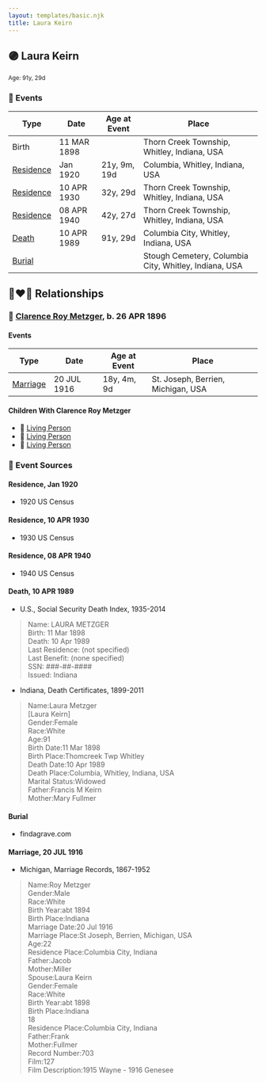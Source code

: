 ```yaml
---
layout: templates/basic.njk
title: Laura Keirn
---
```

## 🟣 Laura Keirn
<small>Age: 91y, 29d</small>

### 📆 Events

Type | Date | Age at Event | Place
------ | ------ | ------ | ------
Birth | 11 MAR 1898 |  | Thorn Creek Township, Whitley, Indiana, USA
[Residence](#event-event-0) | Jan 1920 | 21y, 9m, 19d | Columbia, Whitley, Indiana, USA
[Residence](#event-event-1) | 10 APR 1930 | 32y, 29d | Thorn Creek Township, Whitley, Indiana, USA
[Residence](#event-event-2) | 08 APR 1940 | 42y, 27d | Thorn Creek Township, Whitley, Indiana, USA
[Death](#event-event-7) | 10 APR 1989 | 91y, 29d | Columbia City, Whitley, Indiana, USA
[Burial](#event-event-8) |  |  | Stough Cemetery, Columbia City, Whitley, Indiana, USA

## 👩‍❤️‍👨 Relationships

### 🔵 [Clarence Roy Metzger](/people/6/64680964), b. 26 APR 1896

#### Events

Type | Date | Age at Event | Place
------ | ------ | ------ | ------
[Marriage](#event-family-0-event-0) | 20 JUL 1916 | 18y, 4m, 9d | St. Joseph, Berrien, Michigan, USA
#### Children With Clarence Roy Metzger
* 🔵 [Living Person](/people/9/91456448)
* 🔵 [Living Person](/people/9/97320868)
* 🔵 [Living Person](/people/5/51872304)
### 📰 Event Sources

#### <a id="event-event-0"></a> Residence, Jan 1920
* 1920 US Census

#### <a id="event-event-1"></a> Residence, 10 APR 1930
* 1930 US Census

#### <a id="event-event-2"></a> Residence, 08 APR 1940
* 1940 US Census

#### <a id="event-event-7"></a> Death, 10 APR 1989
* U.S., Social Security Death Index, 1935-2014
>   
  > Name: LAURA METZGER  
  > Birth: 11 Mar 1898  
  > Death: 10 Apr 1989  
  > Last Residence: (not specified)  
  > Last Benefit: (none specified)  
  > SSN: ###-##-####  
  > Issued: Indiana
* Indiana, Death Certificates, 1899-2011
>   
  > Name:Laura Metzger  
  > [Laura Keirn]   
  > Gender:Female  
  > Race:White  
  > Age:91  
  > Birth Date:11 Mar 1898  
  > Birth Place:Thomcreek Twp Whitley  
  > Death Date:10 Apr 1989  
  > Death Place:Columbia, Whitley, Indiana, USA  
  > Marital Status:Widowed  
  > Father:Francis M Keirn  
  > Mother:Mary Fullmer

#### <a id="event-event-8"></a> Burial
* findagrave.com

#### <a id="event-family-0-event-0"></a> Marriage, 20 JUL 1916
* Michigan, Marriage Records, 1867-1952
>   
  > Name:Roy Metzger  
  > Gender:Male  
  > Race:White  
  > Birth Year:abt 1894  
  > Birth Place:Indiana  
  > Marriage Date:20 Jul 1916  
  > Marriage Place:St Joseph, Berrien, Michigan, USA  
  > Age:22  
  > Residence Place:Columbia City, Indiana  
  > Father:Jacob  
  > Mother:Miller  
  > Spouse:Laura Keirn  
  > Gender:Female  
  > Race:White  
  > Birth Year:abt 1898  
  > Birth Place:Indiana  
  > 18  
  > Residence Place:Columbia City, Indiana  
  > Father:Frank  
  > Mother:Fullmer  
  > Record Number:703  
  > Film:127  
  > Film Description:1915 Wayne - 1916 Genesee